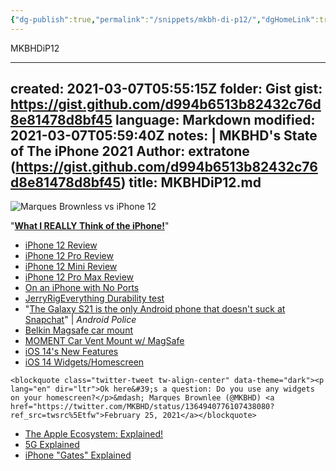 ```yaml
---
{"dg-publish":true,"permalink":"/snippets/mkbh-di-p12/","dgHomeLink":true,"dgPassFrontmatter":false}
---
```


MKBHDiP12

---
created: 2021-03-07T05:55:15Z
folder: Gist
gist: https://gist.github.com/d994b6513b82432c76d8e81478d8bf45
language: Markdown
modified: 2021-03-07T05:59:40Z
notes: |
    MKBHD's State of The iPhone 2021
    Author: extratone (https://gist.github.com/d994b6513b82432c76d8e81478d8bf45)
title: MKBHDiP12.md
---

![Marques Brownless vs iPhone 12](https://i.snap.as/IUoXJvwr.jpg)

"[**What I REALLY Think of the iPhone!**](https://www.youtube.com/watch?v=V7J9aMy_CFk)" 

- [iPhone 12 Review](https://youtu.be/X1b3C2081-Q) 
- [iPhone 12 Pro Review](https://youtu.be/eWI_BtcDJu0) 
- [iPhone 12 Mini Review](https://youtu.be/Yhze-aRR6o0)
- [iPhone 12 Pro Max Review](https://youtu.be/qrzCLgDplTw) 
- [On an iPhone with No Ports](https://youtu.be/Qfmeb2e_kb4)
- [JerryRigEverything Durability test](https://youtu.be/LP6ppSM3xq4) 
- "[The Galaxy S21 is the only Android phone that doesn't suck at Snapchat](https://www.androidpolice.com/2021/02/22/the-galaxy-s21-is-the-only-android-phone-that-doesnt-suck-at-snapchat/)" | *Android Police*
- [Belkin Magsafe car mount](https://www.belkin.com/us/p/P-WIC002/)
- [MOMENT Car Vent Mount w/ MagSafe](https://www.shopmoment.com/products/car-vent-mount-for-magsafe) 
- [iOS 14's New Features](https://youtu.be/ZLyDvABxGF0)
- [iOS 14 Widgets/Homescreen](https://youtu.be/cH66LWWluVE)

`<blockquote class="twitter-tweet tw-align-center" data-theme="dark"><p lang="en" dir="ltr">Ok here&#39;s a question: Do you use any widgets on your homescreen?</p>&mdash; Marques Brownlee (@MKBHD) <a href="https://twitter.com/MKBHD/status/1364940776107438080?ref_src=twsrc%5Etfw">February 25, 2021</a></blockquote>`

* [The Apple Ecosystem: Explained!](https://youtu.be/KB4_WIPE7vo)
* [5G Explained](https://youtu.be/_CTUs_2hq6Y)
* [iPhone "Gates" Explained](https://youtu.be/ndphYju6PVM)